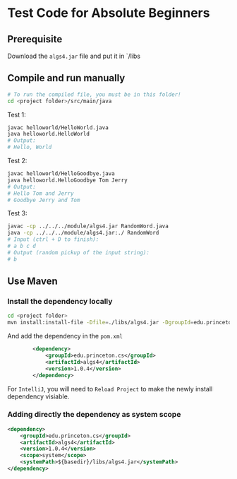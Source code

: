 # Test Code for Absolute Beginners

## Prerequisite

Download the `algs4.jar` file and put it in `<project folder>/libs

## Compile and run manually

```sh
# To run the compiled file, you must be in this folder!
cd <project folder>/src/main/java
```

Test 1:

```sh
javac helloworld/HelloWorld.java
java helloworld.HelloWorld
# Output:
# Hello, World
```

Test 2:

```sh
javac helloworld/HelloGoodbye.java
java helloworld.HelloGoodbye Tom Jerry
# Output:
# Hello Tom and Jerry
# Goodbye Jerry and Tom
```

Test 3:

```sh
javac -cp ../../../module/algs4.jar RandomWord.java
java -cp ../../../module/algs4.jar:./ RandomWord
# Input (ctrl + D to finish):
# a b c d
# Output (random pickup of the input string):
# b
```

## Use Maven

### Install the dependency locally

```sh
cd <project folder>
mvn install:install-file -Dfile=./libs/algs4.jar -DgroupId=edu.princeton.cs -DartifactId=algs4 -Dversion=1.0.4 -Dpackaging=jar
```

And add the dependency in the `pom.xml`
```xml
        <dependency>
            <groupId>edu.princeton.cs</groupId>
            <artifactId>algs4</artifactId>
            <version>1.0.4</version>
        </dependency>
```

For `IntelliJ`, you will need to `Reload Project` to make the newly install 
dependency visiable.

### Adding directly the dependency as system scope

```xml
<dependency>
    <groupId>edu.princeton.cs</groupId>
    <artifactId>algs4</artifactId>
    <version>1.0.4</version>
    <scope>system</scope>
    <systemPath>${basedir}/libs/algs4.jar</systemPath>
</dependency>
```
